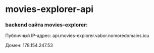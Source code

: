 # movies-explorer-api

### backend сайта movies-explorer:

Публичный IP-адрес: api.movies-explorer.vabor.nomoredomains.icu

Домен: 178.154.247.53